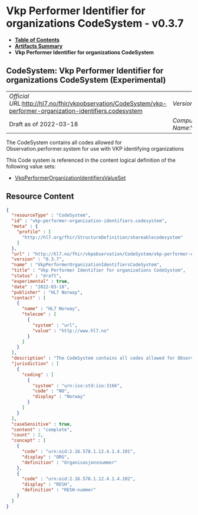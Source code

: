 # Vkp Performer Identifier for organizations CodeSystem - v0.3.7

* [**Table of Contents**](toc.md)
* [**Artifacts Summary**](artifacts.md)
* **Vkp Performer Identifier for organizations CodeSystem**

## CodeSystem: Vkp Performer Identifier for organizations CodeSystem (Experimental) 

| | |
| :--- | :--- |
| *Official URL*:http://hl7.no/fhir/vkpobservation/CodeSystem/vkp-performer-organization-identifiers.codesystem | *Version*:0.3.7 |
| Draft as of 2022-03-18 | *Computable Name*:VkpPerformerOrganizationIdentifiersCodeSystem |

 
The CodeSystem contains all codes allowed for Observation.performer.system for use with VKP identifying organizations 

 This Code system is referenced in the content logical definition of the following value sets: 

* [VkpPerformerOrganizationIdentifiersValueSet](ValueSet-vkp-performer-organization-identifiers.valueset.md)



## Resource Content

```json
{
  "resourceType" : "CodeSystem",
  "id" : "vkp-performer-organization-identifiers.codesystem",
  "meta" : {
    "profile" : [
      "http://hl7.org/fhir/StructureDefinition/shareablecodesystem"
    ]
  },
  "url" : "http://hl7.no/fhir/vkpobservation/CodeSystem/vkp-performer-organization-identifiers.codesystem",
  "version" : "0.3.7",
  "name" : "VkpPerformerOrganizationIdentifiersCodeSystem",
  "title" : "Vkp Performer Identifier for organizations CodeSystem",
  "status" : "draft",
  "experimental" : true,
  "date" : "2022-03-18",
  "publisher" : "HL7 Norway",
  "contact" : [
    {
      "name" : "HL7 Norway",
      "telecom" : [
        {
          "system" : "url",
          "value" : "http://www.hl7.no"
        }
      ]
    }
  ],
  "description" : "The CodeSystem contains all codes allowed for Observation.performer.system for use with VKP identifying organizations",
  "jurisdiction" : [
    {
      "coding" : [
        {
          "system" : "urn:iso:std:iso:3166",
          "code" : "NO",
          "display" : "Norway"
        }
      ]
    }
  ],
  "caseSensitive" : true,
  "content" : "complete",
  "count" : 2,
  "concept" : [
    {
      "code" : "urn:oid:2.16.578.1.12.4.1.4.101",
      "display" : "ORG",
      "definition" : "Organisasjonsnummer"
    },
    {
      "code" : "urn:oid:2.16.578.1.12.4.1.4.102",
      "display" : "RESH",
      "definition" : "RESH-nummer"
    }
  ]
}

```
